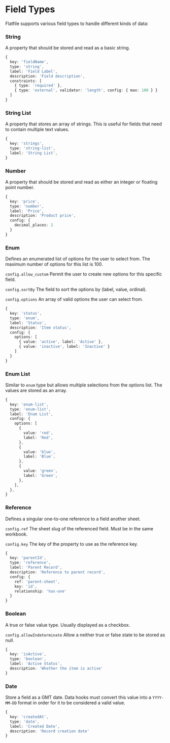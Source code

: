 # Field Types


Flatfile supports various field types to handle different kinds of data:

### String

A property that should be stored and read as a basic string.

```typescript
{
  key: 'fieldName',
  type: 'string',
  label: 'Field Label',
  description: 'Field description',
  constraints: [
    { type: 'required' },
    { type: 'external', validator: 'length', config: { max: 100 } }
  ]
}
```

### String List

A property that stores an array of strings. This is useful for fields that need to contain multiple text values.

```typescript
{
  key: 'strings',
  type: 'string-list',
  label: 'String List',
}
```
### Number

A property that should be stored and read as either an integer or floating point number.

```typescript
{
  key: 'price',
  type: 'number',
  label: 'Price',
  description: 'Product price',
  config: {
    decimal_places: 2
  }
}
```
### Enum

Defines an enumerated list of options for the user to select from. The maximum number of options for this list is 100.

`config.allow_custom`
Permit the user to create new options for this specific field.

`config.sortBy`
The field to sort the options by (label, value, ordinal).

`config.options`
An array of valid options the user can select from.

```typescript
{
  key: 'status',
  type: 'enum',
  label: 'Status',
  description: 'Item status',
  config: {
    options: [
      { value: 'active', label: 'Active' },
      { value: 'inactive', label: 'Inactive' }
    ]
  }
}
```
### Enum List

Similar to `enum` type but allows multiple selections from the options list. The values are stored as an array.

```typescript
{
  key: 'enum-list',
  type: 'enum-list',
  label: 'Enum List',
  config: {
    options: [
      {
        value: 'red',
        label: 'Red',
      },
      {
        value: 'blue',
        label: 'Blue',
      },
      {
        value: 'green',
        label: 'Green',
      },
    ],
  },
}
```
### Reference

Defines a singular one-to-one reference to a field another sheet.

`config.ref`
The sheet slug of the referenced field. Must be in the same workbook.

`config.key`
The key of the property to use as the reference key.

```typescript
{
  key: 'parentId',
  type: 'reference',
  label: 'Parent Record',
  description: 'Reference to parent record',
  config: {
    ref: 'parent-sheet',
    key: 'id',
    relationship: 'has-one'
  }
}
```
### Boolean

A true or false value type. Usually displayed as a checkbox.

`config.allowIndeterminate`
Allow a neither true or false state to be stored as null.

```typescript
{
  key: 'isActive',
  type: 'boolean',
  label: 'Active Status',
  description: 'Whether the item is active'
}
```
### Date

Store a field as a GMT date. Data hooks must convert this value into a `YYYY-MM-DD` format in order for it to be considered a valid value.

```typescript
{
  key: 'createdAt',
  type: 'date',
  label: 'Created Date',
  description: 'Record creation date'
}
```